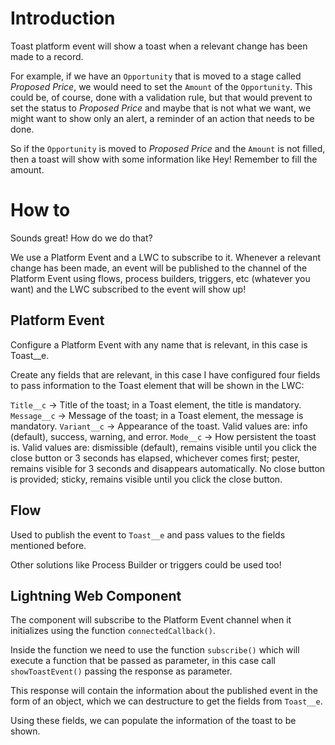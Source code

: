 # Introduction
Toast platform event will show a toast when a relevant change has been made to a record.

For example, if we have an `Opportunity` that is moved to a stage called *Proposed Price*, we would need to set the `Amount` of the `Opportunity`. This could be, of course, done with a validation rule, but that would prevent to set the status to *Proposed Price* and maybe that is not what we want, we might want to show only an alert, a reminder of an action that needs to be done.

So if the `Opportunity` is moved to *Proposed Price* and the `Amount` is not filled, then a toast will show with some information like Hey! Remember to fill the amount.

# How to

Sounds great! How do we do that?

We use a Platform Event and a LWC to subscribe to it. Whenever a relevant change has been made, an event will be published to the channel of the Platform Event using flows, process builders, triggers, etc (whatever you want) and the LWC subscribed to the event will show up!

## Platform Event

Configure a Platform Event with any name that is relevant, in this case is Toast__e.

Create any fields that are relevant, in this case I have configured four fields to pass information to the Toast element that will be shown in the LWC:

`Title__c` → Title of the toast; in a Toast element, the title is mandatory.
`Message__c` → Message of the toast; in a Toast element, the message is mandatory.
`Variant__c` → Appearance of the toast. Valid values are: info (default), success, warning, and error.
`Mode__c` → How persistent the toast is. Valid values are: dismissible (default), remains visible until you click the close button or 3 seconds has elapsed, whichever comes first; pester, remains visible for 3 seconds and disappears automatically. No close button is provided; sticky, remains visible until you click the close button.

## Flow

Used to publish the event to `Toast__e` and pass values to the fields mentioned before. 

Other solutions like Process Builder or triggers could be used too!

## Lightning Web Component

The component will subscribe to the Platform Event channel when it initializes using the function `connectedCallback()`.

Inside the function we need to use the function `subscribe()` which will execute a function that be passed as parameter, in this case call `showToastEvent()` passing the response as parameter.

This response will contain the information about the published event in the form of an object, which we can destructure to get the fields from `Toast__e`.

Using these fields, we can populate the information of the toast to be shown.